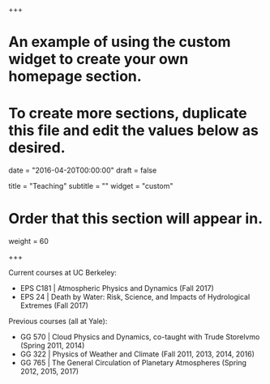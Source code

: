 +++
# An example of using the custom widget to create your own homepage section.
# To create more sections, duplicate this file and edit the values below as desired.

date = "2016-04-20T00:00:00"
draft = false

title = "Teaching"
subtitle = ""
widget = "custom"

# Order that this section will appear in.
weight = 60

+++

Current courses at UC Berkeley:

- EPS C181 |  Atmospheric Physics and Dynamics (Fall 2017)
- EPS 24 | Death by Water: Risk, Science, and Impacts of Hydrological Extremes (Fall 2017)

Previous courses (all at Yale):

- GG 570 | Cloud Physics and Dynamics, co-taught with Trude Storelvmo (Spring 2011, 2014)
- GG 322 | Physics of Weather and Climate (Fall 2011, 2013, 2014, 2016)
- GG 765 | The General Circulation of Planetary Atmospheres (Spring 2012, 2015, 2017)
 
